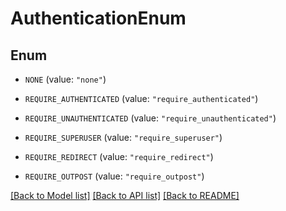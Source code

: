 # AuthenticationEnum

## Enum


* `NONE` (value: `"none"`)

* `REQUIRE_AUTHENTICATED` (value: `"require_authenticated"`)

* `REQUIRE_UNAUTHENTICATED` (value: `"require_unauthenticated"`)

* `REQUIRE_SUPERUSER` (value: `"require_superuser"`)

* `REQUIRE_REDIRECT` (value: `"require_redirect"`)

* `REQUIRE_OUTPOST` (value: `"require_outpost"`)


[[Back to Model list]](../README.md#documentation-for-models) [[Back to API list]](../README.md#documentation-for-api-endpoints) [[Back to README]](../README.md)


